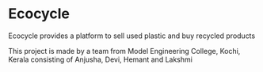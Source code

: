 # Ecocycle
Ecocycle provides a platform to sell used plastic and buy recycled products

This project is made by a team from Model Engineering College, Kochi, Kerala consisting of Anjusha, Devi, Hemant and Lakshmi
